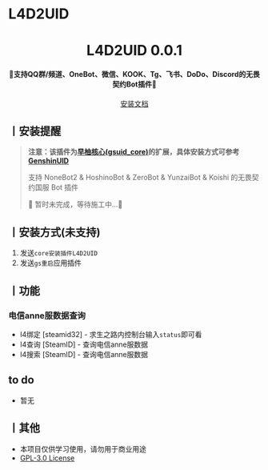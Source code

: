 
<!-- markdownlint-disable MD033 -->
# L4D2UID

<!-- <p align="center">
  <a href="https://github.com/Agnes4m/L4D2UID"><img src="./img/logo.png" width="256" height="256" alt="L4D2UID"></a>
</p> -->
<h1 align = "center">L4D2UID 0.0.1</h1>
<h4 align = "center">🚧支持QQ群/频道、OneBot、微信、KOOK、Tg、飞书、DoDo、Discord的无畏契约Bot插件🚧</h4>
<div align = "center">
        <a href="http://docs.gsuid.gbots.work/#/" target="_blank">安装文档</a>
</div>

## 丨安装提醒

> **注意：该插件为[早柚核心(gsuid_core)](https://github.com/Genshin-bots/gsuid_core)的扩展，具体安装方式可参考[GenshinUID](https://github.com/KimigaiiWuyi/GenshinUID)**
>
> 支持 NoneBot2 & HoshinoBot & ZeroBot & YunzaiBot & Koishi 的无畏契约国服 Bot 插件
>
> 🚧 暂时未完成，等待施工中...🚧

## 丨安装方式(未支持)

1. 发送`core安装插件L4D2UID`
2. 发送`gs重启`应用插件

## 丨功能

### 电信anne服数据查询

- l4绑定 [steamid32] - 求生之路内控制台输入`status`即可看
- l4查询 [SteamID] - 查询电信anne服数据
- l4搜索 [SteamID] - 查询电信anne服数据

## to do

- 暂无

## 丨其他

- 本项目仅供学习使用，请勿用于商业用途
- [GPL-3.0 License](https://github.com/Agnes4m/L4D2UID/blob/master/LICENSE)
